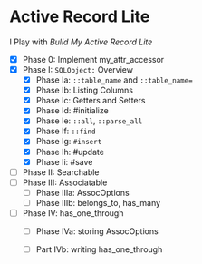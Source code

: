 # Active Record Lite

I Play with *Bulid My Active Record Lite*  

- [x] Phase 0: Implement my_attr_accessor
- [x] Phase I: `SQLObject:` Overview
    - [x] Phase Ia: `::table_name` and `::table_name=`
    - [x] Phase Ib: Listing Columns
    - [x] Phase Ic: Getters and Setters
    - [x] Phase Id: #initialize
    - [x] Phase Ie: `::all`, `::parse_all`
    - [x] Phase If: `::find`
    - [x] Phase Ig: `#insert`
    - [x] Phase Ih: #update
    - [x] Phase Ii: #save
- [ ] Phase II: Searchable
- [ ] Phase III: Associatable
    - [ ] Phase IIIa: AssocOptions
    - [ ] Phase IIIb: belongs_to, has_many
- [ ] Phase IV: has_one_through
    - [ ] Phase IVa: storing AssocOptions
    - [ ] Part IVb: writing has_one_through





